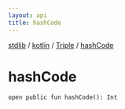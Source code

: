 ```yaml
---
layout: api
title: hashCode
---
```

[stdlib](../../index.md) / [kotlin](../index.md) / [Triple](index.md) / [hashCode](hashCode.md)

# hashCode

```
open public fun hashCode(): Int
```
